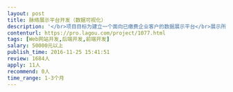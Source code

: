 ```yaml
---                
layout: post       
title: 脉络展示平台开发（数据可视化）           
description: '</br>项目目标为建立一个面向已缴费企业客户的数据展示平台</br>展示所需数据及数据关系由甲方提供，为MySQL</br>需使用Cytoscape.js，Javascript, PHP, Python,可能用到H5</br>展示内容为数据分析结果，包括二维象限图，人际关系图，蜘蛛图等，约5-7页面，已有图表样式</br></br>人员要求：</br>1、有数据类web页面的开发经验，不能只是静态文本或图片页面；</br>2、熟练使用Javascript，PHP，Python,，了解mysql，如有【Cytoscape.js开发经验优先】；</br>3、良好的沟通能力和契约精神。</br>4、良好的英语阅读能力（阅读Cytoscape.js开发文档）</br>5、优先考虑北京地区开发者</br>'     
contenturl: https://pro.lagou.com/project/1077.html      
tags: [Web网站开发,后端开发,前端开发]            
salary: 50000元以上          
publish_time: 2016-11-25 15:41:51         
review: 1684人                   
apply: 11人                   
recommend: 0人                   
time_range: 1-3个月              
---                 
```

